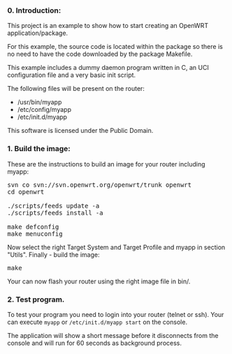 ### 0. Introduction:

This project is an example to show how to start creating
an OpenWRT application/package.

For this example, the source code is located within the package
so there is no need to have the code downloaded by the package
Makefile.

This example includes a dummy daemon program written in C,
an UCI configuration file and a very basic init script.

The following files will be present on the router:

* /usr/bin/myapp
* /etc/config/myapp
* /etc/init.d/myapp

This software is licensed under the Public Domain.

### 1. Build the image:

These are the instructions to build an image
for your router including myapp:

<pre>
svn co svn://svn.openwrt.org/openwrt/trunk openwrt
cd openwrt

./scripts/feeds update -a
./scripts/feeds install -a

make defconfig
make menuconfig
</pre>

Now select the right Target System and Target Profile
and myapp in section "Utils".
Finally - build the image:
<pre>
make
</pre>

Your can now flash your router using the right image file in bin/.

### 2. Test program.

To test your program you need to login into your router (telnet or ssh).
Your can execute `myapp` or `/etc/init.d/myapp start` on the console.

The application will show a short message before it disconnects
from the console and will run for 60 seconds as background process.
